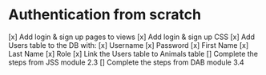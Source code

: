 # Authentication from scratch

[x] Add login & sign up pages to views
[x] Add login & sign up CSS
[x] Add Users table to the DB with:
    [x] Username
    [x] Password
    [x] First Name
    [x] Last Name
    [x] Role
[x] Link the Users table to Animals table
[] Complete the steps from JSS module 2.3
[] Complete the steps from DAB module 3.4